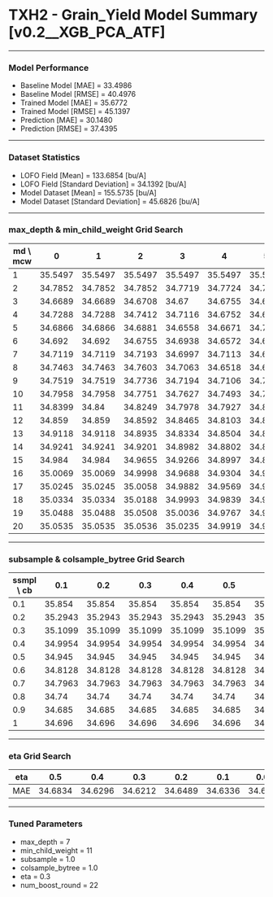 # TXH2 - Grain_Yield Model Summary [v0.2__XGB_PCA_ATF]

***

### Model Performance

- Baseline Model [MAE] = 33.4986
- Baseline Model [RMSE] = 40.4976
- Trained Model [MAE] = 35.6772
- Trained Model [RMSE] = 45.1397
- Prediction [MAE] = 30.1480
- Prediction [RMSE] = 37.4395
***

### Dataset Statistics

- LOFO Field [Mean] = 133.6854 [bu/A]
- LOFO Field [Standard Deviation] = 34.1392 [bu/A]
- Model Dataset [Mean] = 155.5735 [bu/A]
- Model Dataset [Standard Deviation] = 45.6826 [bu/A]
***

### max_depth & min_child_weight Grid Search

|   md \ mcw |       0 |       1 |       2 |       3 |       4 |       5 |       6 |       7 |       8 |       9 |      10 |      11 |      12 |      13 |      14 |      15 |      16 |      17 |      18 |      19 |      20 |
|------------|---------|---------|---------|---------|---------|---------|---------|---------|---------|---------|---------|---------|---------|---------|---------|---------|---------|---------|---------|---------|---------|
|          1 | 35.5497 | 35.5497 | 35.5497 | 35.5497 | 35.5497 | 35.5497 | 35.5497 | 35.5041 | 35.5041 | 35.4963 | 35.4963 | 35.5009 | 35.5009 | 35.5009 | 35.5009 | 35.5076 | 35.5076 | 35.5076 | 35.5087 | 35.6115 | 35.5784 |
|          2 | 34.7852 | 34.7852 | 34.7852 | 34.7719 | 34.7724 | 34.7609 | 34.8484 | 34.7962 | 34.7908 | 34.7516 | 34.8793 | 34.8672 | 34.7875 | 34.882  | 34.8064 | 34.8847 | 34.7727 | 34.7832 | 34.8558 | 34.8521 | 34.8212 |
|          3 | 34.6689 | 34.6689 | 34.6708 | 34.67   | 34.6755 | 34.6809 | 34.7033 | 34.6515 | 34.6767 | 34.7025 | 34.6789 | 34.6998 | 34.6857 | 34.6668 | 34.7316 | 34.712  | 34.7104 | 34.6952 | 34.7372 | 34.7589 | 34.7585 |
|          4 | 34.7288 | 34.7288 | 34.7412 | 34.7116 | 34.6752 | 34.6816 | 34.7015 | 34.7064 | 34.6854 | 34.7072 | 34.717  | 34.7016 | 34.6725 | 34.6955 | 34.7316 | 34.7363 | 34.648  | 34.6704 | 34.7129 | 34.7312 | 34.6772 |
|          5 | 34.6866 | 34.6866 | 34.6881 | 34.6558 | 34.6671 | 34.7206 | 34.6644 | 34.7022 | 34.6841 | 34.6916 | 34.6964 | 34.6976 | 34.6543 | 34.6534 | 34.692  | 34.6497 | 34.6579 | 34.6697 | 34.7087 | 34.697  | 34.6482 |
|          6 | 34.692  | 34.692  | 34.6755 | 34.6938 | 34.6572 | 34.6944 | 34.7032 | 34.6645 | 34.6632 | 34.6805 | 34.6725 | 34.6662 | 34.6949 | 34.6215 | 34.6768 | 34.6681 | 34.6471 | 34.6969 | 34.6755 | 34.6462 | 34.6408 |
|          7 | 34.7119 | 34.7119 | 34.7193 | 34.6997 | 34.7113 | 34.678  | 34.6775 | 34.7077 | 34.6699 | 34.7006 | 34.6554 | 34.6212 | 34.6721 | 34.6355 | 34.652  | 34.6499 | 34.6598 | 34.6393 | 34.6393 | 34.6421 | 34.63   |
|          8 | 34.7463 | 34.7463 | 34.7603 | 34.7063 | 34.6518 | 34.6776 | 34.7119 | 34.709  | 34.704  | 34.6898 | 34.6702 | 34.6652 | 34.6427 | 34.6519 | 34.645  | 34.6295 | 34.647  | 34.6386 | 34.6633 | 34.6622 | 34.6694 |
|          9 | 34.7519 | 34.7519 | 34.7736 | 34.7194 | 34.7106 | 34.7226 | 34.7552 | 34.7484 | 34.6714 | 34.689  | 34.6758 | 34.6589 | 34.7231 | 34.6955 | 34.6681 | 34.6676 | 34.6676 | 34.6689 | 34.6953 | 34.7069 | 34.642  |
|         10 | 34.7958 | 34.7958 | 34.7751 | 34.7627 | 34.7493 | 34.7635 | 34.7637 | 34.7462 | 34.7442 | 34.6912 | 34.698  | 34.7227 | 34.6843 | 34.6621 | 34.6823 | 34.6332 | 34.6698 | 34.6819 | 34.6732 | 34.6804 | 34.6707 |
|         11 | 34.8399 | 34.84   | 34.8249 | 34.7978 | 34.7927 | 34.8082 | 34.7635 | 34.7959 | 34.7628 | 34.7576 | 34.7489 | 34.7075 | 34.7259 | 34.6865 | 34.6868 | 34.6668 | 34.6966 | 34.6962 | 34.6674 | 34.6875 | 34.6853 |
|         12 | 34.859  | 34.859  | 34.8592 | 34.8465 | 34.8103 | 34.8023 | 34.7778 | 34.8007 | 34.7694 | 34.8098 | 34.7701 | 34.7669 | 34.7506 | 34.7561 | 34.7173 | 34.7232 | 34.6846 | 34.711  | 34.7188 | 34.7409 | 34.7328 |
|         13 | 34.9118 | 34.9118 | 34.8935 | 34.8334 | 34.8504 | 34.8573 | 34.8457 | 34.8386 | 34.8371 | 34.8061 | 34.8062 | 34.7751 | 34.7785 | 34.7458 | 34.7635 | 34.7355 | 34.717  | 34.7574 | 34.7345 | 34.7157 | 34.7227 |
|         14 | 34.9241 | 34.9241 | 34.9201 | 34.8982 | 34.8802 | 34.8988 | 34.8663 | 34.8519 | 34.8487 | 34.8345 | 34.8242 | 34.833  | 34.807  | 34.7719 | 34.7576 | 34.7429 | 34.7394 | 34.7706 | 34.7445 | 34.7221 | 34.7304 |
|         15 | 34.984  | 34.984  | 34.9655 | 34.9266 | 34.8997 | 34.8859 | 34.8878 | 34.892  | 34.8441 | 34.8779 | 34.8428 | 34.8404 | 34.8193 | 34.7989 | 34.7818 | 34.7648 | 34.7782 | 34.7719 | 34.7585 | 34.7472 | 34.7405 |
|         16 | 35.0069 | 35.0069 | 34.9998 | 34.9688 | 34.9304 | 34.932  | 34.9051 | 34.909  | 34.8699 | 34.8562 | 34.867  | 34.8688 | 34.8276 | 34.8122 | 34.8226 | 34.7798 | 34.7666 | 34.7918 | 34.7685 | 34.7785 | 34.7831 |
|         17 | 35.0245 | 35.0245 | 35.0058 | 34.9882 | 34.9569 | 34.9477 | 34.9332 | 34.9488 | 34.9284 | 34.8974 | 34.8985 | 34.8711 | 34.8739 | 34.8253 | 34.7987 | 34.7866 | 34.7845 | 34.8062 | 34.8042 | 34.7785 | 34.7829 |
|         18 | 35.0334 | 35.0334 | 35.0188 | 34.9993 | 34.9839 | 34.9511 | 34.9438 | 34.9549 | 34.9281 | 34.8817 | 34.9048 | 34.8682 | 34.8388 | 34.8335 | 34.8171 | 34.8059 | 34.8055 | 34.8048 | 34.7878 | 34.7803 | 34.8091 |
|         19 | 35.0488 | 35.0488 | 35.0508 | 35.0036 | 34.9767 | 34.9857 | 34.9612 | 34.9371 | 34.926  | 34.9101 | 34.9164 | 34.8809 | 34.8479 | 34.8563 | 34.8287 | 34.8299 | 34.7993 | 34.84   | 34.8181 | 34.819  | 34.8151 |
|         20 | 35.0535 | 35.0535 | 35.0536 | 35.0235 | 34.9919 | 34.9799 | 34.9676 | 34.9734 | 34.953  | 34.9314 | 34.9094 | 34.9128 | 34.8684 | 34.8486 | 34.832  | 34.8301 | 34.809  | 34.839  | 34.8094 | 34.7994 | 34.8215 |

***

### subsample & colsample_bytree Grid Search

|   ssmpl \ cb |     0.1 |     0.2 |     0.3 |     0.4 |     0.5 |     0.6 |     0.7 |     0.8 |     0.9 |     1.0 |
|--------------|---------|---------|---------|---------|---------|---------|---------|---------|---------|---------|
|          0.1 | 35.854  | 35.854  | 35.854  | 35.854  | 35.854  | 35.854  | 35.854  | 35.854  | 35.854  | 35.8509 |
|          0.2 | 35.2943 | 35.2943 | 35.2943 | 35.2943 | 35.2943 | 35.2943 | 35.2943 | 35.2943 | 35.2943 | 35.1606 |
|          0.3 | 35.1099 | 35.1099 | 35.1099 | 35.1099 | 35.1099 | 35.1099 | 35.1099 | 35.1099 | 35.1099 | 34.9909 |
|          0.4 | 34.9954 | 34.9954 | 34.9954 | 34.9954 | 34.9954 | 34.9954 | 34.9954 | 34.9954 | 34.9954 | 34.8648 |
|          0.5 | 34.945  | 34.945  | 34.945  | 34.945  | 34.945  | 34.945  | 34.945  | 34.945  | 34.945  | 34.9026 |
|          0.6 | 34.8128 | 34.8128 | 34.8128 | 34.8128 | 34.8128 | 34.8128 | 34.8128 | 34.8128 | 34.8128 | 34.8108 |
|          0.7 | 34.7963 | 34.7963 | 34.7963 | 34.7963 | 34.7963 | 34.7963 | 34.7963 | 34.7963 | 34.7963 | 34.7373 |
|          0.8 | 34.74   | 34.74   | 34.74   | 34.74   | 34.74   | 34.74   | 34.74   | 34.74   | 34.74   | 34.6627 |
|          0.9 | 34.685  | 34.685  | 34.685  | 34.685  | 34.685  | 34.685  | 34.685  | 34.685  | 34.685  | 34.6517 |
|          1   | 34.696  | 34.696  | 34.696  | 34.696  | 34.696  | 34.696  | 34.696  | 34.696  | 34.696  | 34.6212 |

***

### eta Grid Search

| eta   |     0.5 |     0.4 |     0.3 |     0.2 |     0.1 |    0.01 |   0.001 |
|-------|---------|---------|---------|---------|---------|---------|---------|
| MAE   | 34.6834 | 34.6296 | 34.6212 | 34.6489 | 34.6336 | 34.6555 | 62.9925 |

***

### Tuned Parameters

- max_depth = 7
- min_child_weight = 11
- subsample = 1.0
- colsample_bytree = 1.0
- eta = 0.3
- num_boost_round = 22
